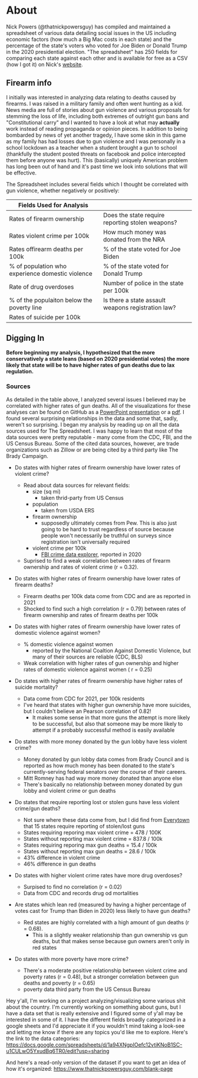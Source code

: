 # About

Nick Powers (@thatnickpowersguy) has compiled and maintained a spreadsheet of various data detailing social issues in the US including economic factors (how much a Big Mac costs in each state) and the percentage of the state's voters who voted for Joe Biden or Donald Trump in the 2020 presidential election. "The spreadsheet" has 250 fields for comparing each state against each other and is available for free as a CSV (how I got it) on Nick's [website]( https://www.thatnickpowersguy.com/).

## Firearm info

I initially was interested in analyzing data relating to deaths caused by firearms. I was raised in a military family and often went hunting as a kid. News media are full of stories about gun violence and various proposals for stemming the loss of life, including both extremes of outright gun bans and "Constitutional carry" and I wanted to have a look at what may **actually** work instead of reading propaganda or opinion pieces. In addition to being bombarded by news of yet another tragedy, I have some skin in this game as my family has had losses due to gun violence and I was personally in a school lockdown as a teacher when a student brought a gun to school (thankfully the student posted threats on facebook and police intercepted them before anyone was hurt). This (basically) uniquely American problem has long been out of hand and it's past time we look into solutions that will be effective.

The Spreadsheet includes several fields which I thought be correlated with gun violence, whether negatively or positively:

| Fields Used for Analysis |     |
| ------------------------ | --- |
| Rates of firearm ownership | Does the state require reporting stolen weapons? |
| Rates violent crime per 100k | How much money was donated from the NRA |
| Rates offirearm deaths per 100k | % of the state voted for Joe Biden |
| % of population who experience domestic violence | % of the state voted for Donald Trump |
| Rate of drug overdoses | Number of police in the state per 100k |
| % of the populaiton below the poverty line | Is there a state assault weapons registration law? |
| Rates of suicide per 100k |

## Digging In

**Before beginning my analysis, I hypothesized that the more conservatively a state leans (based on 2020 presidential votes) the more likely that state will be to have higher rates of gun deaths due to lax regulation.**

### Sources
As detailed in the table above, I analyzed several issues I believed may be correlated with higher rates of gun deaths. All of the visualizations for these analyses can be found on GitHub as a [PowerPoint presentation](https://github.com/jeremyraby/nickPowersTikTok/blob/main/firearmDeaths.pptx) or a [pdf](https://github.com/jeremyraby/nickPowersTikTok/blob/main/firearmDeaths.pdf). I found several surprising relationships in the data and some that, sadly, weren't so surprising. I began my analysis by reading up on all the data sources used for The Spreadsheet. I was happy to learn that most of the data sources were pretty reputable - many come from the CDC, FBI, and the US Census Bureau. Some of the cited data sources, however, are trade organizations such as Zillow or are being cited by a third party like The Brady Campaign.

- Do states with higher rates of firearm ownership have lower rates of violent crime?
  - Read about data sources for relevant fields:
    - size (sq mi)
      - taken thrid-party from US Census
    - population
      - taken from USDA ERS
    - firearm ownership
      - supposedly ultimately comes from Pew. This is also just going to be hard to trust regardless of source because people won't necessarily be truthful on surveys since registration isn't universally required
    - violent crime per 100k
      - [FBI crime data explorer](https://cde.ucr.cjis.gov/LATEST/webapp/#/pages/explorer/crime/crime-trend), reported in 2020
  - Suprised to find a weak correlation between rates of firearm ownership and rates of violent crime (r = 0.32).

- Do states with higher rates of firearm ownership have lower rates of firearm deaths?
  - Firearm deaths per 100k data come from CDC and are as reported in 2021
  - Shocked to find such a high correlation (r = 0.79) between rates of firearm ownership and rates of firearm deaths per 100k

- Do states with higher rates of firearm ownership have lower rates of domestic violence against women?
  - % domestic violence against women
    - reported by the National Coaltion Against Domestic Violence, but many of their sources are reliable (CDC, BLS)
  - Weak correlation with higher rates of gun ownership and higher rates of domestic violence against women ( r = 0.25)

- Do states with higher rates of firearm ownership have higher rates of suicide mortality?
  - Data come from CDC for 2021, per 100k residents
  - I've heard that states with higher gun ownership have more suicides, but I couldn't believe an Pearson correlation of 0.82!
    - It makes some sense in that more guns the attempt is more likely to be successful, but also that someone may be more likely to attempt if a probably successful method is easily available

- Do states with more money donated by the gun lobby have less violent crime?
  - Money donated by gun lobby data comes from Brady Council and is reported as how much money has been donated to the state's currently-serving federal senators over the course of their careers.
  - Mitt Romney has had way more money donated than anyone else
  - There's basically no relationship between money donated by gun lobby and violent crime or gun deaths

- Do states that require reporting lost or stolen guns have less violent crime/gun deaths?
  - Not sure where these data come from, but I did find from [Everytown](https://everytownresearch.org/rankings/law/lost-and-stolen-reporting/) that 15 states require reporting of stolen/lost guns
  - States requiring reporing max violent crime = 478 / 100K
  - States without reporting max violent crime = 837.8 / 100k
  - States requiring reporing max gun deaths = 15.4 / 100k
  - States without reporting max gun deaths = 28.6 / 100k
  - 43% difference in violent crime
  - 46% difference in gun deaths

- Do states with higher violent crime rates have more drug overdoses?
  - Surpised to find no correlation (r = 0.02)
  - Data from CDC and records drug od mortalities

- Are states which lean red (measured by having a higher percentage of votes cast for Trump than Biden in 2020) less likely to have gun deaths?
  - Red states are highly correlated with a high amount of gun deaths (r = 0.68).
    - This is a slightly weaker relationship than gun ownership vs gun deaths, but that makes sense because gun owners aren't only in red states

- Do states with more poverty have more crime?
  - There's a moderate positive relationship between violent crime and poverty rates (r = 0.48), but a stronger correlation between gun deaths and poverty (r = 0.65)
  - poverty data third party from the US Census Bureau


Hey y'all, I'm working on a project analyzing/visualizing some various shit about the country. I'm currently working on something about guns, but I have a data set that is really extensive and I figured some of y'all may be interested in some of it. I have the different fields broadly categorized in a google sheets and I'd appreciate it if you wouldn't mind taking a look-see and letting me know if there are any topics you'd like me to explore. Here's the link to the data categories: https://docs.google.com/spreadsheets/d/1a94XNgpIOefc12vtiKNoB1SC-u1CULwO5YxudBq6TR0/edit?usp=sharing

And here's a read-only version of the dataset if you want to get an idea of how it's organized: https://www.thatnickpowersguy.com/blank-page